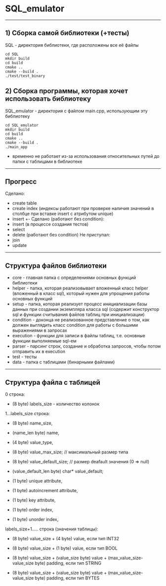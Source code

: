 # SQL_emulator #
---------------------------
## 1) Сборка самой библиотеки (+тесты) ##
SQL - директория библиотеки, где расположены все её файлы
```
cd SQL
mkdir build
cd build
cmake ..
cmake --build .
./test/test_binary
```
## 2) Сборка программы, которая хочет использовать библиотеку ##
SQL_emulator - директория с файлом main.cpp, использующим эту библиотеку
```
cd SQL_emulator
mkdir build
cd build
cmake ..
cmake --build .
./main_app
```
* временно не работает из-за использования относительных путей до папки с таблицами в библиотеке

------------------------------------------
## Прогресс ##

Сделано:
- create table
- create index (индексы работают при проверке наличия значений в столбце при вставке insert с атрибутом unique)
- insert
+- Сделано (работают без condition):
- insert (в процессе создания тестов)
- select
- delete (работают без condition)
Не приступал:
- join
- update

---------------------
## Структура файлов библиотеки ##
- core - главная папка с определениями основных функций библиотеки
- helper - папка, которая реализовывает вложенный класс helper (вложенный в класс sql), который нужен для упрощения работы основных функций
- setup - папка, которая реализует процесс инициализации базы данных при создании экземпляра класса sql (содержит конструктор sql и функции считывания файлов таблиц при инициализации)
- condition - доконца не реализованное представление о том, как должен выглядить класс condition для работы с большими выражениями в запросах
- execution - функции для записи в файлы таблиц, т.е. основные функции выполняемые sql-ем
- parser - парсинг строк, создание и обработка запросов, чтобы потом отправить их в execution
- test - тесты
- data - папка с таблицами (бинарными файлами)


-----------------------------
## Структура файла с таблицей ##

0 строка:

- (8 byte) labels_size - количество колонок

1...labels_size строка:

- (8 byte) name_size, 

- (name_len byte) name,

- (4 byte) value_type, 

- (8 byte) value_max_size; // максимальный размер типа

- (8 byte) value_default_size; // размер deafault значения (0 => null)

- (value_default_len byte) char* value_default;

- (1 byte) unique attribute,

- (1 byte) autoincrement attribute,

- (1 byte) key attribute,

- (1 byte) order index,

- (1 byte) unorder index,


labels_size+1..... строка (значения таблицы):

- (8 byte) value_size + (4 byte) value, если тип INT32

- (8 byte) value_size + (1 byte) value, если тип BOOL

- (8 byte) value_size + (value_size byte) value + (max_value_size-value_size byte) padding, если тип STRING

- (8 byte) value_size + (value_size byte) value + (max_value_size-value_size byte) padding, если тип BYTES



